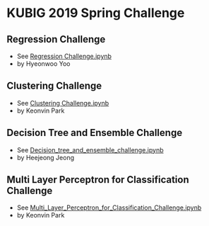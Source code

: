 # KUBIG 2019 Spring Challenge


## Regression Challenge

- See [Regression Challenge.ipynb](https://github.com/KU-BIG/KUBIG_2019_Spring/blob/master/challenge/python/Regression_challenge.ipynb)
- by Hyeonwoo Yoo

## Clustering Challenge

- See [Clustering Challenge.ipynb](https://github.com/KU-BIG/KUBIG_2019_Spring/blob/master/challenge/python/Clustering_challenge.ipynb)
- by Keonvin Park

## Decision Tree and Ensemble Challenge

- See [Decision_tree_and_ensemble_challenge.ipynb](https://github.com/KU-BIG/KUBIG_2019_Spring/blob/master/challenge/python/Decision_tree_and_ensemble_challenge.ipynb)
- by Heejeong Jeong

## Multi Layer Perceptron for Classification Challenge

- See [Multi_Layer_Perceptron_for_Classification_Challenge.ipynb](https://github.com/KU-BIG/KUBIG_2019_Spring/blob/master/challenge/python/Multi_Layer_Perceptron_for_Classification_Challenge.ipynb)
- by Keonvin Park


